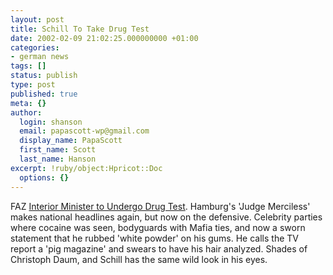 ```yaml
---
layout: post
title: Schill To Take Drug Test
date: 2002-02-09 21:02:25.000000000 +01:00
categories:
- german news
tags: []
status: publish
type: post
published: true
meta: {}
author:
  login: shanson
  email: papascott-wp@gmail.com
  display_name: PapaScott
  first_name: Scott
  last_name: Hanson
excerpt: !ruby/object:Hpricot::Doc
  options: {}
---
```

<p>FAZ <a href="http://www.faz.com/IN/INtemplates/eFAZ/docmain.asp?rub={B1311FCC-FBFB-11D2-B228-00105A9CAF88}&doc={1B9ED4C2-B8A7-412D-9ACB-3A325414D261}">Interior Minister to Undergo Drug Test</a>. Hamburg's 'Judge Merciless' makes national headlines again, but now on the defensive. Celebrity parties where cocaine was seen, bodyguards with Mafia ties, and now a sworn statement that he rubbed 'white powder' on his gums. He calls the TV report a 'pig magazine' and swears to have his hair analyzed. Shades of Christoph Daum, and Schill has the same wild look in his eyes.</p>
